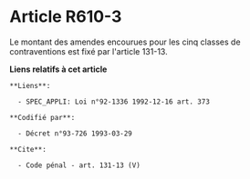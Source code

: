 # Article R610-3

Le montant des amendes encourues pour les cinq classes de contraventions est fixé par l'article 131-13.

**Liens relatifs à cet article**

	**Liens**:

	  - SPEC_APPLI: Loi n°92-1336 1992-12-16 art. 373

	**Codifié par**:

	  - Décret n°93-726 1993-03-29

	**Cite**:

	  - Code pénal - art. 131-13 (V)
